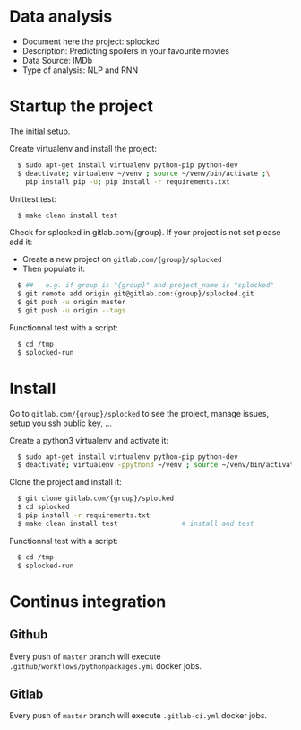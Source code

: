 # Data analysis
- Document here the project: splocked
- Description: Predicting spoilers in your favourite movies
- Data Source: IMDb
- Type of analysis: NLP and RNN

# Startup the project

The initial setup.

Create virtualenv and install the project:
```bash
  $ sudo apt-get install virtualenv python-pip python-dev
  $ deactivate; virtualenv ~/venv ; source ~/venv/bin/activate ;\
    pip install pip -U; pip install -r requirements.txt
```

Unittest test:
```bash
  $ make clean install test
```

Check for splocked in gitlab.com/{group}.
If your project is not set please add it:

- Create a new project on `gitlab.com/{group}/splocked`
- Then populate it:

```bash
  $ ##   e.g. if group is "{group}" and project_name is "splocked"
  $ git remote add origin git@gitlab.com:{group}/splocked.git
  $ git push -u origin master
  $ git push -u origin --tags
```

Functionnal test with a script:
```bash
  $ cd /tmp
  $ splocked-run
```
# Install
Go to `gitlab.com/{group}/splocked` to see the project, manage issues,
setup you ssh public key, ...

Create a python3 virtualenv and activate it:
```bash
  $ sudo apt-get install virtualenv python-pip python-dev
  $ deactivate; virtualenv -ppython3 ~/venv ; source ~/venv/bin/activate
```

Clone the project and install it:
```bash
  $ git clone gitlab.com/{group}/splocked
  $ cd splocked
  $ pip install -r requirements.txt
  $ make clean install test                # install and test
```
Functionnal test with a script:
```bash
  $ cd /tmp
  $ splocked-run
```

# Continus integration
## Github
Every push of `master` branch will execute `.github/workflows/pythonpackages.yml` docker jobs.
## Gitlab
Every push of `master` branch will execute `.gitlab-ci.yml` docker jobs.
